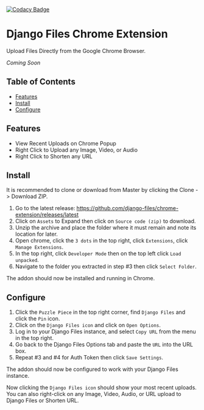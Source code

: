 [![Codacy Badge](https://app.codacy.com/project/badge/Grade/7842944ada6b4c7ebb4f9dc83ed6a654)](https://app.codacy.com/gh/django-files/chrome-extension/dashboard?utm_source=gh&utm_medium=referral&utm_content=&utm_campaign=Badge_grade)
# Django Files Chrome Extension

Upload Files Directly from the Google Chrome Browser.

_Coming Soon_

## Table of Contents

*   [Features](#features)
*   [Install](#install)
*   [Configure](#configure)

## Features

-   View Recent Uploads on Chrome Popup
-   Right Click to Upload any Image, Video, or Audio
-   Right Click to Shorten any URL

## Install

It is recommended to clone or download from Master by clicking the Clone -> Download ZIP.

1.  Go to the latest release: https://github.com/django-files/chrome-extension/releases/latest
2.  Click on `Assets` to Expand then click on `Source code (zip)` to download.
3.  Unzip the archive and place the folder where it must remain and note its location for later.
4.  Open chrome, click the `3 dots` in the top right, click `Extensions`, click `Manage Extensions`.
5.  In the top right, click `Developer Mode` then on the top left click `Load unpacked`.
6.  Navigate to the folder you extracted in step #3 then click `Select Folder`.

The addon should now be installed and running in Chrome. 

## Configure

1.  Click the `Puzzle Piece` in the top right corner, find `Django Files` and click the `Pin` icon.
2.  Click on the `Django Files icon` and click on `Open Options`.
3.  Log in to your Django Files instance, and select `Copy URL` from the menu in the top right.
4.  Go back to the Django Files Options tab and paste the `URL` into the URL box.
5.  Repeat #3 and #4 for Auth Token then click `Save Settings`.

The addon should now be configured to work with your Django Files instance.

Now clicking the `Django Files icon` should show your most recent uploads.  
You can also right-click on any Image, Video, Audio, or URL upload to Django Files or Shorten URL.  
